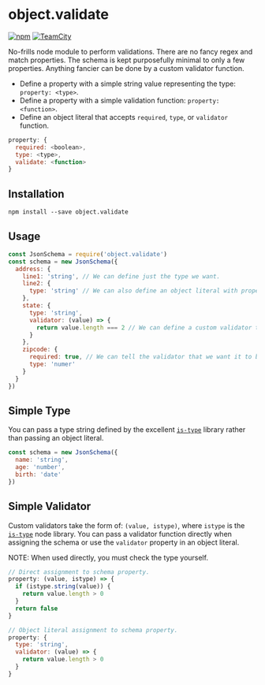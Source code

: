 # object.validate

[![npm](https://img.shields.io/npm/v/object.validate.svg?style=flat-square)](https://www.npmjs.com/package/object.validate)
[![TeamCity](https://img.shields.io/teamcity/https/build.nativecode.com/s/objectvalidate_continuous.svg?style=flat-square)](https://build.nativecode.com/viewType.html?buildTypeId=objectvalidate_continuous&guest=1)

No-frills node module to perform validations. There are no fancy regex and match properties. The schema is
kept purposefully minimal to only a few properties. Anything fancier can be done by a custom validator
function.

- Define a property with a simple string value representing the type: `property: <type>`.
- Define a property with a simple validation function: `property: <function>`.
- Define an object literal that accepts `required`, `type`, or `validator` function.
```javascript
property: {
  required: <boolean>,
  type: <type>,
  validate: <function>
}
```

## Installation
```
npm install --save object.validate
```

## Usage
```javascript
const JsonSchema = require('object.validate')
const schema = new JsonSchema({
  address: {
    line1: 'string', // We can define just the type we want.
    line2: {
      type: 'string' // We can also define an object literal with properties.
    },
    state: {
      type: 'string',
      validator: (value) => {
        return value.length === 2 // We can define a custom validator to verify specific values.
      }
    },
    zipcode: {
      required: true, // We can tell the validator that we want it to be required.
      type: 'numer'
    }
  }
})
```

## Simple Type
You can pass a type string defined by the excellent [`is-type`](https://www.npmjs.com/package/is-type) library
rather than passing an object literal.
```javascript
const schema = new JsonSchema({
  name: 'string',
  age: 'number',
  birth: 'date'
})
```

## Simple Validator
Custom validators take the form of: `(value, istype)`, where `istype` is the [`is-type`](https://www.npmjs.com/package/is-type)
node library. You can pass a validator function directly when assigning the schema or use the `validator`
property in an object literal.

NOTE: When used directly, you must check the type yourself.

```javascript
// Direct assignment to schema property.
property: (value, istype) => {
  if (istype.string(value)) {
    return value.length > 0
  }
  return false
}

// Object literal assignment to schema property.
property: {
  type: 'string',
  validator: (value) => {
    return value.length > 0
  }
}
```
